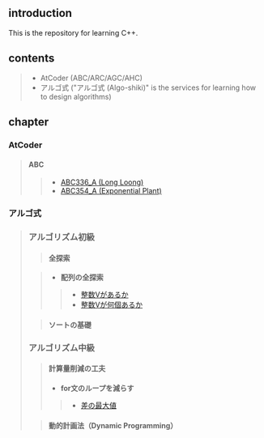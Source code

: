 ## introduction
This is the repository for learning C++.

## contents
>
> - AtCoder (ABC/ARC/AGC/AHC)
> - アルゴ式 ("アルゴ式 (Algo-shiki)" is the services for learning how to design algorithms) 

## chapter

### AtCoder
>
> #### **ABC**
>
> > - [ABC336_A (Long Loong)](https://atcoder.jp/contests/abc336/submissions/57349896)
> > - [ABC354_A (Exponential Plant)](https://atcoder.jp/contests/abc354/submissions/57373004)

### アルゴ式

> ### **アルゴリズム初級**
>
> > #### **全探索**
>
> > - **配列の全探索**
> >
> > > - [整数Vがあるか](https://algo-method.com/submissions/1492255)
> > > - [整数Vが何個あるか](https://algo-method.com/submissions/1493315)
>
> > #### **ソートの基礎**
>
> ### **アルゴリズム中級**
>
> > #### **計算量削減の工夫**
> >
> > - **for文のループを減らす**
> >
> > > - [差の最大値](https://algo-method.com/submissions/1492414)
>
> > #### **動的計画法（Dynamic Programming）**
